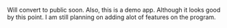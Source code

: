 Will convert to public soon. Also, this is a demo app. Although it looks good by this point. I am still planning on adding alot of features on the program.
